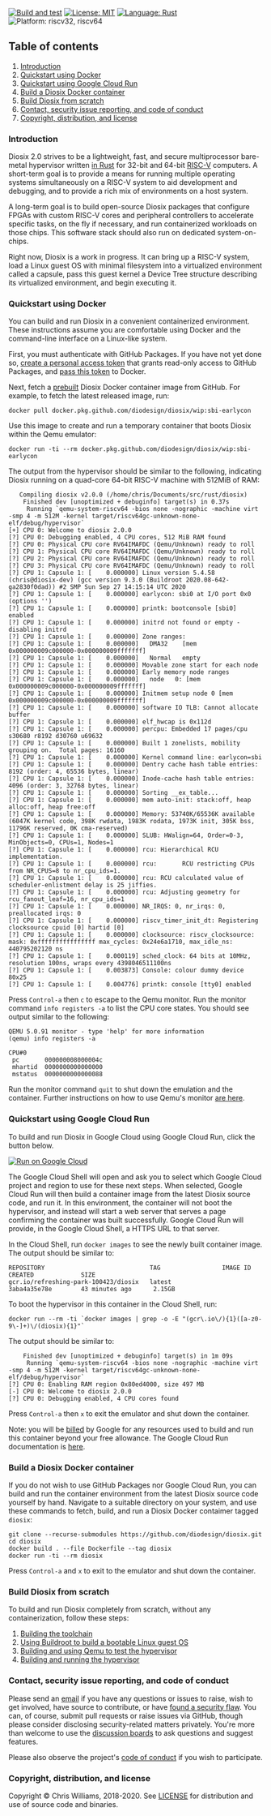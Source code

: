 [![Build and test](https://github.com/diodesign/diosix/workflows/Build%20and%20test/badge.svg)](https://github.com/diodesign/diosix/actions?query=workflow%3A%22Build+and+test%22) [![License: MIT](https://img.shields.io/github/license/diodesign/diosix)](https://github.com/diodesign/diosix/blob/master/LICENSE) [![Language: Rust](https://img.shields.io/badge/language-rust-yellow.svg)](https://www.rust-lang.org/) ![Platform: riscv32, riscv64](https://img.shields.io/badge/platform-riscv32%20%7C%20riscv64-lightgray.svg)

## Table of contents

1. [Introduction](#intro)
1. [Quickstart using Docker](#quickstart)
1. [Quickstart using Google Cloud Run](#cloudrun)
1. [Build a Diosix Docker container](#container)
1. [Build Diosix from scratch](#fromscratch)
1. [Contact, security issue reporting, and code of conduct](#contact)
1. [Copyright, distribution, and license](#copyright)

### Introduction <a name="intro"></a>

Diosix 2.0 strives to be a lightweight, fast, and secure multiprocessor bare-metal hypervisor written [in Rust](https://www.rust-lang.org/) for 32-bit and 64-bit [RISC-V](https://riscv.org/) computers. A short-term goal is to provide a means for running multiple operating systems simultaneously on a RISC-V system to aid development and debugging, and to provide a rich mix of environments on a host system.

A long-term goal is to build open-source Diosix packages that configure FPGAs with custom RISC-V cores and peripheral controllers to accelerate specific tasks, on the fly if necessary, and run containerized workloads on those chips. This software stack should also run on dedicated system-on-chips.

Right now, Diosix is a work in progress. It can bring up a RISC-V system, load a Linux guest OS with minimal filesystem into a virtualized environment called a capsule, pass this guest kernel a Device Tree structure describing its virtualized environment, and begin executing it.

### Quickstart using Docker <a name="quickstart"></a>

You can build and run Diosix in a convenient containerized environment. These instructions assume you are comfortable using Docker and the command-line interface on a Linux-like system.

First, you must authenticate with GitHub Packages. If you have not yet done so, [create a personal access token](https://docs.github.com/en/github/authenticating-to-github/creating-a-personal-access-token) that grants read-only access to GitHub Packages, and [pass this token](https://docs.github.com/en/packages/using-github-packages-with-your-projects-ecosystem/configuring-docker-for-use-with-github-packages#authenticating-to-github-packages) to Docker.

Next, fetch a [prebuilt](https://github.com/diodesign/diosix/releases) Diosix Docker container image from GitHub. For example, to fetch the latest released image, run:

```
docker pull docker.pkg.github.com/diodesign/diosix/wip:sbi-earlycon
```

Use this image to create and run a temporary container that boots Diosix within the Qemu emulator:

```
docker run -ti --rm docker.pkg.github.com/diodesign/diosix/wip:sbi-earlycon
```

The output from the hypervisor should be similar to the following, indicating Diosix running on a quad-core 64-bit RISC-V machine with 512MiB of RAM:

```
   Compiling diosix v2.0.0 (/home/chris/Documents/src/rust/diosix)
    Finished dev [unoptimized + debuginfo] target(s) in 0.37s
     Running `qemu-system-riscv64 -bios none -nographic -machine virt -smp 4 -m 512M -kernel target/riscv64gc-unknown-none-elf/debug/hypervisor`
[+] CPU 0: Welcome to diosix 2.0.0
[?] CPU 0: Debugging enabled, 4 CPU cores, 512 MiB RAM found
[?] CPU 0: Physical CPU core RV64IMAFDC (Qemu/Unknown) ready to roll
[?] CPU 1: Physical CPU core RV64IMAFDC (Qemu/Unknown) ready to roll
[?] CPU 2: Physical CPU core RV64IMAFDC (Qemu/Unknown) ready to roll
[?] CPU 3: Physical CPU core RV64IMAFDC (Qemu/Unknown) ready to roll
[?] CPU 1: Capsule 1: [    0.000000] Linux version 5.4.58 (chris@diosix-dev) (gcc version 9.3.0 (Buildroot 2020.08-642-ga2830f0dad)) #2 SMP Sun Sep 27 14:15:14 UTC 2020
[?] CPU 1: Capsule 1: [    0.000000] earlycon: sbi0 at I/O port 0x0 (options '')
[?] CPU 1: Capsule 1: [    0.000000] printk: bootconsole [sbi0] enabled
[?] CPU 1: Capsule 1: [    0.000000] initrd not found or empty - disabling initrd
[?] CPU 1: Capsule 1: [    0.000000] Zone ranges:
[?] CPU 1: Capsule 1: [    0.000000]   DMA32    [mem 0x000000009c000000-0x000000009fffffff]
[?] CPU 1: Capsule 1: [    0.000000]   Normal   empty
[?] CPU 1: Capsule 1: [    0.000000] Movable zone start for each node
[?] CPU 1: Capsule 1: [    0.000000] Early memory node ranges
[?] CPU 1: Capsule 1: [    0.000000]   node   0: [mem 0x000000009c000000-0x000000009fffffff]
[?] CPU 1: Capsule 1: [    0.000000] Initmem setup node 0 [mem 0x000000009c000000-0x000000009fffffff]
[?] CPU 1: Capsule 1: [    0.000000] software IO TLB: Cannot allocate buffer
[?] CPU 1: Capsule 1: [    0.000000] elf_hwcap is 0x112d
[?] CPU 1: Capsule 1: [    0.000000] percpu: Embedded 17 pages/cpu s30680 r8192 d30760 u69632
[?] CPU 1: Capsule 1: [    0.000000] Built 1 zonelists, mobility grouping on.  Total pages: 16160
[?] CPU 1: Capsule 1: [    0.000000] Kernel command line: earlycon=sbi
[?] CPU 1: Capsule 1: [    0.000000] Dentry cache hash table entries: 8192 (order: 4, 65536 bytes, linear)
[?] CPU 1: Capsule 1: [    0.000000] Inode-cache hash table entries: 4096 (order: 3, 32768 bytes, linear)
[?] CPU 1: Capsule 1: [    0.000000] Sorting __ex_table...
[?] CPU 1: Capsule 1: [    0.000000] mem auto-init: stack:off, heap alloc:off, heap free:off
[?] CPU 1: Capsule 1: [    0.000000] Memory: 53740K/65536K available (6047K kernel code, 398K rwdata, 1983K rodata, 1973K init, 305K bss, 11796K reserved, 0K cma-reserved)
[?] CPU 1: Capsule 1: [    0.000000] SLUB: HWalign=64, Order=0-3, MinObjects=0, CPUs=1, Nodes=1
[?] CPU 1: Capsule 1: [    0.000000] rcu: Hierarchical RCU implementation.
[?] CPU 1: Capsule 1: [    0.000000] rcu:       RCU restricting CPUs from NR_CPUS=8 to nr_cpu_ids=1.
[?] CPU 1: Capsule 1: [    0.000000] rcu: RCU calculated value of scheduler-enlistment delay is 25 jiffies.
[?] CPU 1: Capsule 1: [    0.000000] rcu: Adjusting geometry for rcu_fanout_leaf=16, nr_cpu_ids=1
[?] CPU 1: Capsule 1: [    0.000000] NR_IRQS: 0, nr_irqs: 0, preallocated irqs: 0
[?] CPU 1: Capsule 1: [    0.000000] riscv_timer_init_dt: Registering clocksource cpuid [0] hartid [0]
[?] CPU 1: Capsule 1: [    0.000000] clocksource: riscv_clocksource: mask: 0xffffffffffffffff max_cycles: 0x24e6a1710, max_idle_ns: 440795202120 ns
[?] CPU 1: Capsule 1: [    0.000119] sched_clock: 64 bits at 10MHz, resolution 100ns, wraps every 4398046511100ns
[?] CPU 1: Capsule 1: [    0.003873] Console: colour dummy device 80x25
[?] CPU 1: Capsule 1: [    0.004776] printk: console [tty0] enabled
```

Press `Control-a` then `c` to escape to the Qemu monitor. Run the monitor command `info registers -a` to list the CPU core states. You should see output similar to the following:

```
QEMU 5.0.91 monitor - type 'help' for more information
(qemu) info registers -a

CPU#0
 pc       000000008000004c
 mhartid  0000000000000000
 mstatus  0000000000000088
```

Run the monitor command `quit` to shut down the emulation and the container. Further instructions on how to use Qemu's monitor [are here](https://www.qemu.org/docs/master/system/monitor.html).

### Quickstart using Google Cloud Run <a name="cloudrun"></a>

To build and run Diosix in Google Cloud using Google Cloud Run, click the button below.

[![Run on Google Cloud](https://deploy.cloud.run/button.svg)](https://deploy.cloud.run?git_repo=https://github.com/diodesign/diosix)

The Google Cloud Shell will open and ask you to select which Google Cloud project and region to use for these next steps. When selected, Google Cloud Run will then build a container image from the latest Diosix source code, and run it. In this environment, the container will not boot the hypervisor, and instead will start a web server that serves a page confirming the container was built successfully. Google Cloud Run will provide, in the Google Cloud Shell, a HTTPS URL to that server.

In the Cloud Shell, run `docker images` to see the newly built container image. The output should be similar to:

```
REPOSITORY                             TAG                 IMAGE ID            CREATED             SIZE
gcr.io/refreshing-park-100423/diosix   latest              3aba4a35e78e        43 minutes ago      2.15GB
```

To boot the hypervisor in this container in the Cloud Shell, run:

```
docker run --rm -ti `docker images | grep -o -E "(gcr\.io\/){1}([a-z0-9\-]+)\/(diosix){1}"`
```

The output should be similar to:

```
    Finished dev [unoptimized + debuginfo] target(s) in 1m 09s
     Running `qemu-system-riscv64 -bios none -nographic -machine virt -smp 4 -m 512M -kernel target/riscv64gc-unknown-none-elf/debug/hypervisor`
[?] CPU 0: Enabling RAM region 0x80ed4000, size 497 MB
[-] CPU 0: Welcome to diosix 2.0.0
[?] CPU 0: Debugging enabled, 4 CPU cores found
```

Press `Control-a` then `x` to exit the emulator and shut down the container.

Note: you will be [billed](https://cloud.google.com/run/pricing) by Google for any resources used to build and run this container beyond your free allowance. The Google Cloud Run documentation is [here](https://cloud.google.com/run).

### Build a Diosix Docker container <a name="container"></a>

If you do not wish to use GitHub Packages nor Google Cloud Run, you can build and run the container environment from the latest Diosix source code yourself by hand. Navigate to a suitable directory on your system, and use these commands to fetch, build, and run a Diosix Docker contaimer tagged `diosix`:

```
git clone --recurse-submodules https://github.com/diodesign/diosix.git
cd diosix
docker build . --file Dockerfile --tag diosix
docker run -ti --rm diosix
```

Press `Control-a` and `x` to exit to the emulator and shut down the container.

### Build Diosix from scratch <a name="fromscratch"></a>

To build and run Diosix completely from scratch, without any containerization, follow these steps:

1. [Building the toolchain](docs/toolchain.md)
1. [Using Buildroot to build a bootable Linux guest OS](docs/buildroot.md)
1. [Building and using Qemu to test the hypervisor](docs/qemu.md)
1. [Building and running the hypervisor](docs/building.md)

### Contact, security issue reporting, and code of conduct <a name="contact"></a>

Please send an [email](mailto:diosix@tuta.io) if you have any questions or issues to raise, wish to get involved, have source to contribute, or have [found a security flaw](docs/security.md). You can, of course, submit pull requests or raise issues via GitHub, though please consider disclosing security-related matters privately. You're more than welcome to use the [discussion boards](https://github.com/diodesign/diosix/discussions/) to ask questions and suggest features.

Please also observe the project's [code of conduct](docs/conduct.md) if you wish to participate.

### Copyright, distribution, and license <a name="copyright"></a>

Copyright &copy; Chris Williams, 2018-2020. See [LICENSE](https://github.com/diodesign/diosix/blob/master/LICENSE) for distribution and use of source code and binaries.
